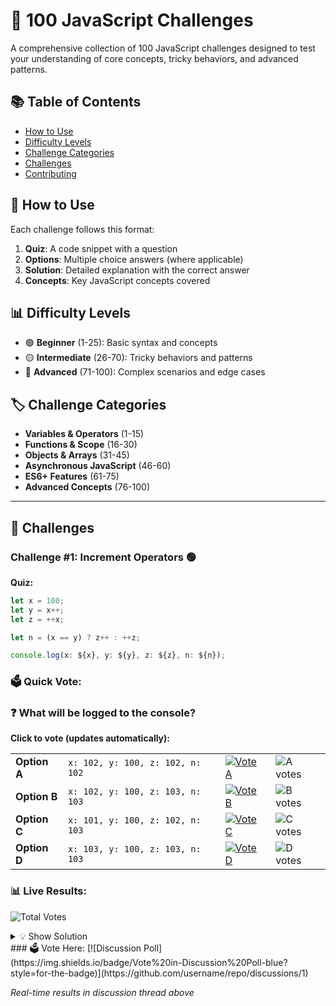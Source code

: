 # 🚀 100 JavaScript Challenges

A comprehensive collection of 100 JavaScript challenges designed to test your understanding of core concepts, tricky behaviors, and advanced patterns.

## 📚 Table of Contents

- [How to Use](#how-to-use)
- [Difficulty Levels](#difficulty-levels)
- [Challenge Categories](#challenge-categories)
- [Challenges](#challenges)
- [Contributing](#contributing)

## 🎯 How to Use

Each challenge follows this format:
1. **Quiz**: A code snippet with a question
2. **Options**: Multiple choice answers (where applicable)
3. **Solution**: Detailed explanation with the correct answer
4. **Concepts**: Key JavaScript concepts covered

## 📊 Difficulty Levels

- 🟢 **Beginner** (1-25): Basic syntax and concepts
- 🟡 **Intermediate** (26-70): Tricky behaviors and patterns  
- 🔴 **Advanced** (71-100): Complex scenarios and edge cases

## 🏷️ Challenge Categories

- **Variables & Operators** (1-15)
- **Functions & Scope** (16-30)
- **Objects & Arrays** (31-45)
- **Asynchronous JavaScript** (46-60)
- **ES6+ Features** (61-75)
- **Advanced Concepts** (76-100)

---

## 🧩 Challenges

### Challenge #1: Increment Operators 🟢

**Quiz:**
```javascript
let x = 100;
let y = x++;
let z = ++x;

let n = (x == y) ? z++ : ++z;

console.log(x: ${x}, y: ${y}, z: ${z}, n: ${n});
```
### 🗳️ Quick Vote:

### ❓ What will be logged to the console?

**Click to vote (updates automatically):**

<table>
  <tr>
    <td><strong>Option A</strong></td>
    <td><code>x: 102, y: 100, z: 102, n: 102</code></td>
    <td>
      <a href="https://github.com/username/repo/issues/new?title=Vote%20Challenge%201%20Option%20A&body=Voting%20for%20Option%20A&labels=vote,challenge-1,option-a">
        <img src="https://img.shields.io/badge/👆%20VOTE-A-blue?style=for-the-badge" alt="Vote A"/>
      </a>
    </td>
    <td>
      <img src="https://img.shields.io/github/issues-search/username/repo?query=label%3A%22vote%22%20label%3A%22challenge-1%22%20label%3A%22option-a%22&label=votes&color=blue" alt="A votes"/>
    </td>
  </tr>
  <tr>
    <td><strong>Option B</strong></td>
    <td><code>x: 102, y: 100, z: 103, n: 103</code></td>
    <td>
      <a href="https://github.com/username/repo/issues/new?title=Vote%20Challenge%201%20Option%20B&body=Voting%20for%20Option%20B&labels=vote,challenge-1,option-b">
        <img src="https://img.shields.io/badge/👆%20VOTE-B-green?style=for-the-badge" alt="Vote B"/>
      </a>
    </td>
    <td>
      <img src="https://img.shields.io/github/issues-search/username/repo?query=label%3A%22vote%22%20label%3A%22challenge-1%22%20label%3A%22option-b%22&label=votes&color=green" alt="B votes"/>
    </td>
  </tr>
  <tr>
    <td><strong>Option C</strong></td>
    <td><code>x: 101, y: 100, z: 102, n: 103</code></td>
    <td>
      <a href="https://github.com/username/repo/issues/new?title=Vote%20Challenge%201%20Option%20C&body=Voting%20for%20Option%20C&labels=vote,challenge-1,option-c">
        <img src="https://img.shields.io/badge/👆%20VOTE-C-orange?style=for-the-badge" alt="Vote C"/>
      </a>
    </td>
    <td>
      <img src="https://img.shields.io/github/issues-search/username/repo?query=label%3A%22vote%22%20label%3A%22challenge-1%22%20label%3A%22option-c%22&label=votes&color=orange" alt="C votes"/>
    </td>
  </tr>
  <tr>
    <td><strong>Option D</strong></td>
    <td><code>x: 103, y: 100, z: 103, n: 103</code></td>
    <td>
      <a href="https://github.com/username/repo/issues/new?title=Vote%20Challenge%201%20Option%20D&body=Voting%20for%20Option%20D&labels=vote,challenge-1,option-d">
        <img src="https://img.shields.io/badge/👆%20VOTE-D-red?style=for-the-badge" alt="Vote D"/>
      </a>
    </td>
    <td>
      <img src="https://img.shields.io/github/issues-search/username/repo?query=label%3A%22vote%22%20label%3A%22challenge-1%22%20label%3A%22option-d%22&label=votes&color=red" alt="D votes"/>
    </td>
  </tr>
</table>

### 📊 Live Results:
![Total Votes](https://img.shields.io/github/issues-search/username/repo?query=label%3A%22vote%22%20label%3A%22challenge-1%22&label=Total%20Votes&color=purple&style=for-the-badge)

<details>
<summary>💡 Show Solution</summary>

**Answer: B** `x: 102, y: 100, z: 103, n: 103`

**Explanation:**
1. `x = 100` initially  
2. `y = x++` → y gets 100, x becomes 101
3. `z = ++x` → x becomes 102, z gets 102
4. `(x == y)` is false (102 ≠ 100)
5. Execute `++z` → z becomes 103, n gets 103

</details>
### 🗳️ Vote Here:
[![Discussion Poll](https://img.shields.io/badge/Vote%20in-Discussion%20Poll-blue?style=for-the-badge)](https://github.com/username/repo/discussions/1)

*Real-time results in discussion thread above*
